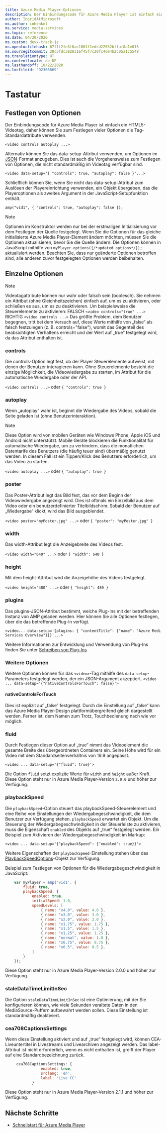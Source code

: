 ```yaml
---
title: Azure Media Player-Optionen
description: Der Einbindungscode für Azure Media Player ist einfach ein HTML5-Videotag, daher können Sie zum Festlegen vieler Optionen die Tag-Standardattribute verwenden.
author: IngridAtMicrosoft
ms.author: inhenkel
ms.service: media-services
ms.topic: reference
ms.date: 04/20/2020
ms.custom: devx-track-js
ms.openlocfilehash: 67f1f2fe3f6ac1061f1edcd22532bffaf0a1e815
ms.sourcegitcommit: 28c5fdc3828316f45f7c20fc4de4b2c05a1c5548
ms.translationtype: HT
ms.contentlocale: de-DE
ms.lasthandoff: 10/22/2020
ms.locfileid: "92366869"
---
```

# <a name="options"></a>Tastatur #

## <a name="setting-options"></a>Festlegen von Optionen ##

Der Einbindungscode für Azure Media Player ist einfach ein HTML5-Videotag, daher können Sie zum Festlegen vieler Optionen die Tag-Standardattribute verwenden.

`<video controls autoplay ...>`

Alternativ können Sie das data-setup-Attribut verwenden, um Optionen im [JSON](http://json.org/example.html)-Format anzugeben. Dies ist auch die Vorgehensweise zum Festlegen von Optionen, die nicht standardmäßig im Videotag verfügbar sind.

`<video data-setup='{ "controls": true, "autoplay": false }'...>`

Schließlich können Sie, wenn Sie nicht das data-setup-Attribut zum Auslösen der Playereinrichtung verwenden, ein Objekt übergeben, das die Playeroptionen als zweites Argument in der JavaScript-Setupfunktion enthält.

`amp("vid1", { "controls": true, "autoplay": false });`

> [!NOTE]
> Optionen im Konstruktor werden nur bei der erstmaligen Initialisierung vor dem Festlegen der Quelle festgelegt.  Wenn Sie die Optionen für das gleiche initialisierte Azure Media Player-Element ändern möchten, müssen Sie die Optionen aktualisieren, bevor Sie die Quelle ändern. Die Optionen können in JavaScript mithilfe von `myPlayer.options({/*updated options*/});` aktualisiert werden. Beachten Sie, dass nur geänderte Optionen betroffen sind, alle anderen zuvor festgelegten Optionen werden beibehalten.

## <a name="individual-options"></a>Einzelne Optionen ##

> [!NOTE]
>Videotagattribute können nur wahr oder falsch sein (boolesch). Sie nehmen ein Attribut (ohne Gleichheitszeichen) einfach auf, um es zu aktivieren, oder schließen es aus, um es zu deaktivieren. Um beispielsweise die Steuerelemente zu aktivieren: FALSCH `<video controls="true" ...>` RICHTIG `<video controls ...>` Das größte Problem, dem Benutzer begegnen, tritt bei dem Versuch auf, diese Werte mithilfe von „false“ als falsch festzulegen (z. B. controls="false"), womit das Gegenteil des beabsichtigten Verhaltens erreicht und der Wert auf „true“ festgelegt wird, da das Attribut enthalten ist.

### <a name="controls"></a>controls ###

Die controls-Option legt fest, ob der Player Steuerelemente aufweist, mit denen der Benutzer interagieren kann. Ohne Steuerelemente besteht die einzige Möglichkeit, die Videowiedergabe zu starten, im Attribut für die automatische Wiedergabe oder der API.

`<video controls ...>` oder `{ "controls": true }`

### <a name="autoplay"></a>autoplay ###

Wenn „autoplay“ wahr ist, beginnt die Wiedergabe des Videos, sobald die Seite geladen ist (ohne Benutzerinteraktion).

> [!NOTE]
> Diese Option wird von mobilen Geräten wie Windows Phone, Apple iOS und Android nicht unterstützt. Mobile Geräte blockieren die Funktionalität für automatische Wiedergabe, um zu verhindern, dass die monatlichen Datentarife des Benutzers (die häufig teuer sind) übermäßig genutzt werden. In diesem Fall ist ein Tippen/Klick des Benutzers erforderlich, um das Video zu starten.

`<video autoplay ...>` oder `{ "autoplay": true }`

### <a name="poster"></a>poster ###
Das Poster-Attribut legt das Bild fest, das vor dem Beginn der Videowiedergabe angezeigt wird. Dies ist oftmals ein Einzelbild aus dem Video oder ein benutzerdefinierter Titelbildschirm. Sobald der Benutzer auf „Wiedergabe“ klickt, wird das Bild ausgeblendet.

`<video poster="myPoster.jpg" ...>` oder `{ "poster": "myPoster.jpg" }`

### <a name="width"></a>width ###

Das width-Attribut legt die Anzeigebreite des Videos fest.

`<video width="640" ...>` oder `{ "width": 640 }`

### <a name="height"></a>height ###

Mit dem height-Attribut wird die Anzeigehöhe des Videos festgelegt.

`<video height="480" ...>` oder `{ "height": 480 }`

### <a name="plugins"></a>plugins ###

Das plugins-JSON-Attribut bestimmt, welche Plug-Ins mit der betreffenden Instanz von AMP geladen werden. Hier können Sie alle Optionen festlegen, über die das betreffende Plug-In verfügt.

   `<video... data-setup='{plugins: { "contentTitle": {"name": "Azure Medi Services Overview"}}}'...>`

Weitere Informationen zur Entwicklung und Verwendung von Plug-Ins finden Sie unter [Schreiben von Plug-Ins](azure-media-player-writing-plugins.md)

### <a name="other-options"></a>Weitere Optionen ###

Weitere Optionen können für das `<video>`-Tag mithilfe des `data-setup`-Parameters festgelegt werden, der ein JSON-Argument akzeptiert.
`<video ... data-setup='{"nativeControlsForTouch": false}'>`

#### <a name="nativecontrolsfortouch"></a>nativeControlsForTouch ####

Dies ist explizit auf „false“ festgelegt. Durch die Einstellung auf „false“ kann das Azure Media Player-Design plattformübergreifend gleich dargestellt werden.  Ferner ist, dem Namen zum Trotz, Touchbedienung nach wie vor möglich.

### <a name="fluid"></a>fluid ###

Durch Festlegen dieser Option auf „true“ nimmt das Videoelement die gesamte Breite des übergeordneten Containers ein. Seine Höhe wird für ein Video mit dem Standardseitenverhältnis von 16:9 angepasst.

`<video ... data-setup='{"fluid": true}'>`

Die Option `fluid` setzt explizite Werte für `width` und `height` außer Kraft. Diese Option steht nur in Azure Media Player-Version `2.0.0` und höher zur Verfügung.

### <a name="playbackspeed"></a>playbackSpeed ###

Die `playbackSpeed`-Option steuert das playbackSpeed-Steuerelement und eine Reihe von Einstellungen der Wiedergabegeschwindigkeit, die dem Benutzer zur Verfügung stehen. `playbackSpeed` erwartet ein Objekt. Um die Steuerung der Wiedergabegeschwindigkeit in der Steuerleiste zu aktivieren, muss die Eigenschaft `enabled` des Objekts auf „true“ festgelegt werden. Ein Beispiel zum Aktivieren der Wiedergabegeschwindigkeit im Markup:

`<video ... data-setup='{"playbackSpeed": {"enabled": true}}'>`


Weitere Eigenschaften der `playbackSpeed`-Einstellung stehen über das [PlaybackSpeedOptions](/javascript/api/azuremediaplayer/playbackspeedoptions)-Objekt zur Verfügung.

Beispiel zum Festlegen von Optionen für die Wiedergabegeschwindigkeit in JavaScript:

```javascript
    var myPlayer = amp('vid1', {
        fluid: true,
        playbackSpeed: {
            enabled: true,
            initialSpeed: 1.0,
            speedLevels: [
                { name: "x4.0", value: 4.0 },
                { name: "x3.0", value: 3.0 },
                { name: "x2.0", value: 2.0 },
                { name: "x1.75", value: 1.75 },
                { name: "x1.5", value: 1.5 },
                { name: "x1.25", value: 1.25 },
                { name: "normal", value: 1.0 },
                { name: "x0.75", value: 0.75 },
                { name: "x0.5", value: 0.5 },
            ]
        }
    });
```

Diese Option steht nur in Azure Media Player-Version 2.0.0 und höher zur Verfügung.

### <a name="staledatatimelimitinsec"></a>staleDataTimeLimitInSec ###

Die Option `staleDataTimeLimitInSec` ist eine Optimierung, mit der Sie konfigurieren können, wie viele Sekunden veraltete Daten in den MediaSource-Puffern aufbewahrt werden sollen. Diese Einstellung ist standardmäßig deaktiviert.

### <a name="cea708captionssettings"></a>cea708CaptionsSettings ###

Wenn diese Einstellung aktiviert und auf „true“ festgelegt wird, können CEA-Liveuntertitel in Livestreams und Livearchiven angezeigt werden. Das label-Attribut ist nicht erforderlich, wenn es nicht enthalten ist, greift der Player auf eine Standardbezeichnung zurück.

```javascript
     cea708CaptionsSettings: {
                enabled: true,
                srclang: 'en',
                label: 'Live CC'
            }
```

Diese Option steht nur in Azure Media Player-Version 2.1.1 und höher zur Verfügung.

## <a name="next-steps"></a>Nächste Schritte ##

- [Schnellstart für Azure Media Player](azure-media-player-quickstart.md)
